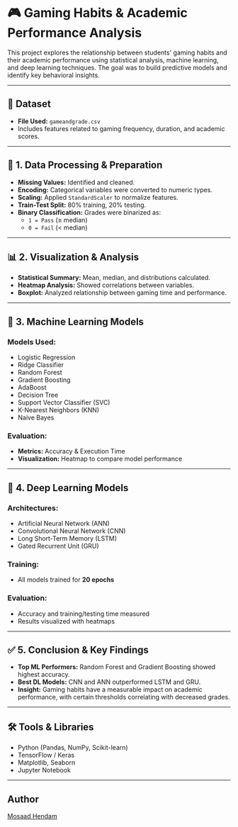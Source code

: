 # 🎮 Gaming Habits & Academic Performance Analysis

This project explores the relationship between students' gaming habits and their academic performance using statistical analysis, machine learning, and deep learning techniques. The goal was to build predictive models and identify key behavioral insights.

---

## 📁 Dataset

- **File Used:** `gameandgrade.csv`
- Includes features related to gaming frequency, duration, and academic scores.

---

## 🧹 1. Data Processing & Preparation

- **Missing Values:** Identified and cleaned.
- **Encoding:** Categorical variables were converted to numeric types.
- **Scaling:** Applied `StandardScaler` to normalize features.
- **Train-Test Split:** 80% training, 20% testing.
- **Binary Classification:** Grades were binarized as:
  - `1 = Pass` (≥ median)
  - `0 = Fail` (< median)

---

## 📊 2. Visualization & Analysis

- **Statistical Summary:** Mean, median, and distributions calculated.
- **Heatmap Analysis:** Showed correlations between variables.
- **Boxplot:** Analyzed relationship between gaming time and performance.

---

## 🤖 3. Machine Learning Models

### Models Used:
- Logistic Regression
- Ridge Classifier
- Random Forest
- Gradient Boosting
- AdaBoost
- Decision Tree
- Support Vector Classifier (SVC)
- K-Nearest Neighbors (KNN)
- Naive Bayes

### Evaluation:
- **Metrics:** Accuracy & Execution Time
- **Visualization:** Heatmap to compare model performance

---

## 🧠 4. Deep Learning Models

### Architectures:
- Artificial Neural Network (ANN)
- Convolutional Neural Network (CNN)
- Long Short-Term Memory (LSTM)
- Gated Recurrent Unit (GRU)

### Training:
- All models trained for **20 epochs**

### Evaluation:
- Accuracy and training/testing time measured
- Results visualized with heatmaps

---

## ✅ 5. Conclusion & Key Findings

- **Top ML Performers:** Random Forest and Gradient Boosting showed highest accuracy.
- **Best DL Models:** CNN and ANN outperformed LSTM and GRU.
- **Insight:** Gaming habits have a measurable impact on academic performance, with certain thresholds correlating with decreased grades.

---

## 🛠️ Tools & Libraries

- Python (Pandas, NumPy, Scikit-learn)
- TensorFlow / Keras
- Matplotlib, Seaborn
- Jupyter Notebook

---




## Author
[Mosaad Hendam](https://github.com/Mosaad2010-star)
